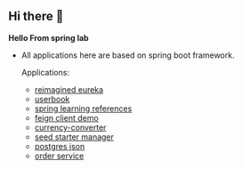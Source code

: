 ## Hi there 👋

**Hello From __spring lab__**
- All applications here are based on spring boot framework.

  Applications:
  - [reimagined eureka](https://github.com/spring-lab-01/reimagined-eureka)
  - [userbook](https://github.com/spring-lab-01/userbook)
  - [spring learning references](https://github.com/spring-lab-01/references)
  - [feign client demo](https://github.com/spring-lab-01/feign-demo)
  - [currency-converter](https://github.com/spring-lab-01/currency-converter)
  - [seed starter manager](https://github.com/spring-lab-01/seed-starter-manager)
  - [postgres json](https://github.com/spring-lab-01/postgres-jsonb)
  - [order service](https://github.com/spring-lab-01/order-service)
  
